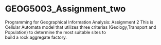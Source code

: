 # GEOG5003_Assignment_two
Programming for Geographical Information Analysis: Assignment 2
This is Cellular  Automata model  that utilizes three criterias (Geology,Transport and  Population) to determine the most suitable sites to  
build a rock aggregate factory.
